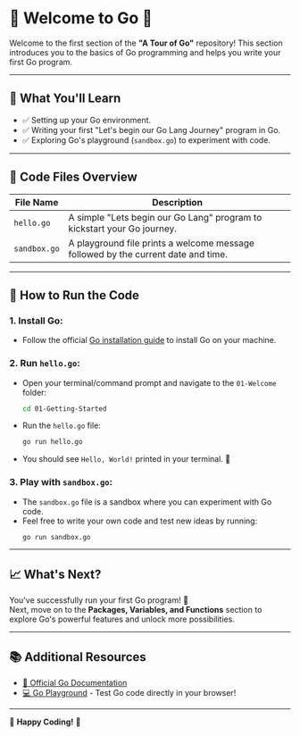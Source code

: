 # 🎉 Welcome to Go 🎉

Welcome to the first section of the **"A Tour of Go"** repository! This section introduces you to the basics of Go programming and helps you write your first Go program.

---

## 🌟 What You'll Learn

- ✅ Setting up your Go environment.
- ✅ Writing your first "Let's begin our Go Lang Journey" program in Go.
- ✅ Exploring Go's playground (`sandbox.go`) to experiment with code.

---

## 📂 Code Files Overview

| File Name    | Description                                                          |
|--------------|----------------------------------------------------------------------|
| `hello.go`   | A simple "Lets begin our Go Lang" program to kickstart your Go journey.        |
| `sandbox.go` | A playground file prints a welcome message followed by the current date and time.       |

---

## 🚀 How to Run the Code

### 1. **Install Go:**
   - Follow the official [Go installation guide](https://golang.org/doc/install) to install Go on your machine.

### 2. **Run `hello.go`:**
   - Open your terminal/command prompt and navigate to the `01-Welcome` folder:
     ```bash
     cd 01-Getting-Started
     ```
   - Run the `hello.go` file:
     ```bash
     go run hello.go
     ```
   - You should see `Hello, World!` printed in your terminal. 🎉

### 3. **Play with `sandbox.go`:**
   - The `sandbox.go` file is a sandbox where you can experiment with Go code.
   - Feel free to write your own code and test new ideas by running:
     ```bash
     go run sandbox.go
     ```

---

## 📈 What's Next?

You've successfully run your first Go program! 🎊  
Next, move on to the **Packages, Variables, and Functions** section to explore Go's powerful features and unlock more possibilities.

---

## 📚 Additional Resources

- [📖 Official Go Documentation](https://golang.org/doc/)
- [💻 Go Playground](https://play.golang.org/) - Test Go code directly in your browser!

---

🎉 **Happy Coding!** 🎉

